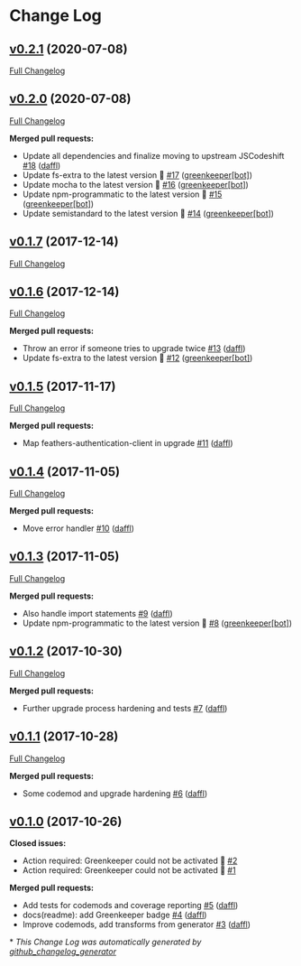 # Change Log

## [v0.2.1](https://github.com/feathersjs/tools/tree/v0.2.1) (2020-07-08)
[Full Changelog](https://github.com/feathersjs/tools/compare/v0.2.0...v0.2.1)

## [v0.2.0](https://github.com/feathersjs/tools/tree/v0.2.0) (2020-07-08)
[Full Changelog](https://github.com/feathersjs/tools/compare/v0.1.7...v0.2.0)

**Merged pull requests:**

- Update all dependencies and finalize moving to upstream JSCodeshift [\#18](https://github.com/feathersjs/tools/pull/18) ([daffl](https://github.com/daffl))
- Update fs-extra to the latest version 🚀 [\#17](https://github.com/feathersjs/tools/pull/17) ([greenkeeper[bot]](https://github.com/apps/greenkeeper))
- Update mocha to the latest version 🚀 [\#16](https://github.com/feathersjs/tools/pull/16) ([greenkeeper[bot]](https://github.com/apps/greenkeeper))
- Update npm-programmatic to the latest version 🚀 [\#15](https://github.com/feathersjs/tools/pull/15) ([greenkeeper[bot]](https://github.com/apps/greenkeeper))
- Update semistandard to the latest version 🚀 [\#14](https://github.com/feathersjs/tools/pull/14) ([greenkeeper[bot]](https://github.com/apps/greenkeeper))

## [v0.1.7](https://github.com/feathersjs/tools/tree/v0.1.7) (2017-12-14)
[Full Changelog](https://github.com/feathersjs/tools/compare/v0.1.6...v0.1.7)

## [v0.1.6](https://github.com/feathersjs/tools/tree/v0.1.6) (2017-12-14)
[Full Changelog](https://github.com/feathersjs/tools/compare/v0.1.5...v0.1.6)

**Merged pull requests:**

- Throw an error if someone tries to upgrade twice [\#13](https://github.com/feathersjs/tools/pull/13) ([daffl](https://github.com/daffl))
- Update fs-extra to the latest version 🚀 [\#12](https://github.com/feathersjs/tools/pull/12) ([greenkeeper[bot]](https://github.com/apps/greenkeeper))

## [v0.1.5](https://github.com/feathersjs/tools/tree/v0.1.5) (2017-11-17)
[Full Changelog](https://github.com/feathersjs/tools/compare/v0.1.4...v0.1.5)

**Merged pull requests:**

- Map feathers-authentication-client in upgrade [\#11](https://github.com/feathersjs/tools/pull/11) ([daffl](https://github.com/daffl))

## [v0.1.4](https://github.com/feathersjs/tools/tree/v0.1.4) (2017-11-05)
[Full Changelog](https://github.com/feathersjs/tools/compare/v0.1.3...v0.1.4)

**Merged pull requests:**

- Move error handler [\#10](https://github.com/feathersjs/tools/pull/10) ([daffl](https://github.com/daffl))

## [v0.1.3](https://github.com/feathersjs/tools/tree/v0.1.3) (2017-11-05)
[Full Changelog](https://github.com/feathersjs/tools/compare/v0.1.2...v0.1.3)

**Merged pull requests:**

- Also handle import statements [\#9](https://github.com/feathersjs/tools/pull/9) ([daffl](https://github.com/daffl))
- Update npm-programmatic to the latest version 🚀 [\#8](https://github.com/feathersjs/tools/pull/8) ([greenkeeper[bot]](https://github.com/apps/greenkeeper))

## [v0.1.2](https://github.com/feathersjs/tools/tree/v0.1.2) (2017-10-30)
[Full Changelog](https://github.com/feathersjs/tools/compare/v0.1.1...v0.1.2)

**Merged pull requests:**

- Further upgrade process hardening and tests [\#7](https://github.com/feathersjs/tools/pull/7) ([daffl](https://github.com/daffl))

## [v0.1.1](https://github.com/feathersjs/tools/tree/v0.1.1) (2017-10-28)
[Full Changelog](https://github.com/feathersjs/tools/compare/v0.1.0...v0.1.1)

**Merged pull requests:**

- Some codemod and upgrade hardening [\#6](https://github.com/feathersjs/tools/pull/6) ([daffl](https://github.com/daffl))

## [v0.1.0](https://github.com/feathersjs/tools/tree/v0.1.0) (2017-10-26)
**Closed issues:**

- Action required: Greenkeeper could not be activated 🚨 [\#2](https://github.com/feathersjs/tools/issues/2)
- Action required: Greenkeeper could not be activated 🚨 [\#1](https://github.com/feathersjs/tools/issues/1)

**Merged pull requests:**

- Add tests for codemods and coverage reporting [\#5](https://github.com/feathersjs/tools/pull/5) ([daffl](https://github.com/daffl))
- docs\(readme\): add Greenkeeper badge [\#4](https://github.com/feathersjs/tools/pull/4) ([daffl](https://github.com/daffl))
- Improve codemods, add transforms from generator [\#3](https://github.com/feathersjs/tools/pull/3) ([daffl](https://github.com/daffl))



\* *This Change Log was automatically generated by [github_changelog_generator](https://github.com/skywinder/Github-Changelog-Generator)*